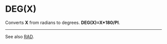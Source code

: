 # DEG(X)

Converts **X** from radians to degrees. **DEG(X)=X\*180/PI**.

----

See also [RAD](man_fn-rad.md).
